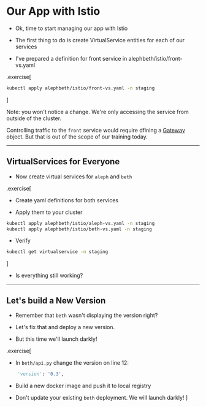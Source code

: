 # Our App with Istio

- Ok, time to start managing our app with Istio

- The first thing to do is create VirtualService entities for each of our services

- I've prepared a definition for front service in alephbeth/istio/front-vs.yaml

.exercise[

```bash
kubectl apply alephbeth/istio/front-vs.yaml -n staging
```
]

Note: you won't notice a change. We're only accessing the service from outside of the cluster.

Controlling traffic to the `front` service would require dfining a [Gateway](https://istio.io/docs/reference/config/networking/v1alpha3/gateway/) object. But that is out of the scope of our training today.

---

## VirtualServices for Everyone

- Now create virtual services for `aleph` and `beth`

.exercise[
- Create yaml definitions for both services

- Apply them to your cluster

```bash
kubectl apply alephbeth/istio/aleph-vs.yaml -n staging
kubectl apply alephbeth/istio/beth-vs.yaml -n staging
```

- Verify
```bash
kubectl get virtualservice -n staging
```
]

- Is everything still working?

---

## Let's build a New Version

- Remember that `beth` wasn't displaying the version right?

- Let's fix that and deploy a new version.

- But this time we'll launch darkly!

.exercise[
- In `beth/api.py` change the version on line 12:
```python
    'version': '0.3',
```
- Build a new docker image and push it to local registry

- Don't update your existing `beth` deployment. We will launch darkly!
]
